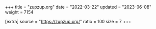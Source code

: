 +++
title = "zupzup.org"
date = "2022-03-22"
updated = "2023-06-08"
weight = 7154

[extra]
source = "https://zupzup.org/"
ratio = 100
size = 7
+++
